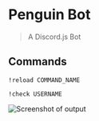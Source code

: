 # Penguin Bot
> A Discord.js Bot

## Commands

```
!reload COMMAND_NAME
```

```
!check USERNAME
```

![Screenshot of output](https://d.pr/i/wWGvpV+)
